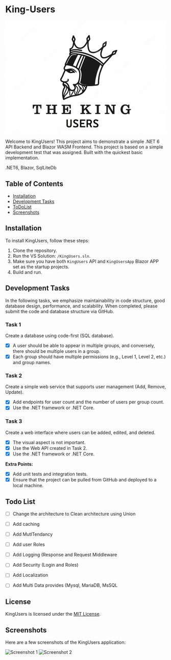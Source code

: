 # King-Users


![Screenshot 1](/Images/LandingPage.png)

Welcome to KingUsers! This project aims to demonstrate a simple .NET 6 API Backend and Blazor WASM Frontend. 
This project is based on a simple development test that was assigned. 
Built with the quickest basic implementation.

.NET6, Blazor, SqlLiteDb

## Table of Contents

- [Installation](#installation)
- [Development Tasks](#development-tasks)
- [ToDoList](#todo)
- [Screenshots](#screenshots)

## Installation

To install KingUsers, follow these steps:

1. Clone the repository.
2. Run the VS Solution: `/KingUsers.sln`.
3. Make sure you have both `KingUsers` API and `KingUsersApp` Blazor APP set as the startup projects.
4. Build and run.

## Development Tasks

In the following tasks, we emphasize maintainability in code structure, good database design, performance, and scalability. When completed, please submit the code and database structure via GitHub.

### Task 1

Create a database using code-first (SQL database).

- [x] A user should be able to appear in multiple groups, and conversely, there should be multiple users in a group.
- [x] Each group should have multiple permissions (e.g., Level 1, Level 2, etc.) and group names.

### Task 2

Create a simple web service that supports user management (Add, Remove, Update).

- [x] Add endpoints for user count and the number of users per group count.
- [x] Use the .NET framework or .NET Core.

### Task 3

Create a web interface where users can be added, edited, and deleted.

- [x] The visual aspect is not important.
- [x] Use the Web API created in Task 2.
- [x] Use the .NET framework or .NET Core.

**Extra Points:**

- [x] Add unit tests and integration tests.
- [x] Ensure that the project can be pulled from GitHub and deployed to a local machine.

## Todo List
- [ ] Change the architecture to Clean architecture using Union
- [ ] Add caching
- [ ] Add MutlTendancy
- [ ] Add user Roles
- [ ] Add Logging (Response and Request Middleware
- [ ] Add Security (Login and Roles)
- [ ] Add Localization
- [ ] Add Multi Data provides (Mysql, MariaDB, MsSQL


## License

KingUsers is licensed under the [MIT License](LICENSE).

## Screenshots

Here are a few screenshots of the KingUsers application:

![Screenshot 1](screenshots/screenshot1.png)
![Screenshot 2](screenshots/screenshot2.png)

